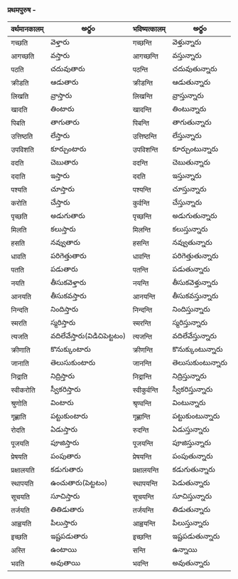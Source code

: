 
 ### प्रथमपुरुष  - 
 वर्थमानकालम् | అర్థం | भविष्यत्कालम्  | అర్థం |
------------- | ------------- | ------------- | --------- |
गच्छति | వెళ్తారు | गच्छन्ति | వెళ్తున్నారు |
आगच्छति | వస్తారు | आगच्छन्ति | వస్తున్నారు |
पठति | చదువుతారు | पठन्ति | చదువుతున్నారు |
क्रीडति | ఆడుతారు | क्रीडन्ति | ఆడుతున్నారు |
लिखति | వ్రాస్తారు | लिखन्ति | వ్రాస్తున్నారు |
खादति | తింటారు | खादन्ति | తింటున్నారు |
पिबति | తాగుతారు | पिबन्ति | తాగుతున్నారు |
उत्तिष्ठति | లేస్తారు | उत्तिष्ठन्ति | లేస్తున్నారు |
उपविशति | కూర్చుంటారు | उपविशन्ति | కూర్చుంటున్నారు |
वदति  | చెబుతారు | वदन्ति | చెబుతున్నారు |
ददाति | ఇస్తారు | ददति | ఇస్తున్నారు |
पश्यति | చూస్తారు | पश्यन्ति | చూస్తున్నారు |
करोति | చేస్తారు | कुर्वन्ति | చేస్తున్నారు |
पृच्छति | అడుగుతారు | पृच्छन्ति | అడుగుతున్నారు |
मिलति | కలుస్తారు | मिलन्ति | కలుస్తున్నారు |
हसति | నవ్వుతారు | हसन्ति | నవ్వుతున్నారు |
धावति | పరిగెత్తుతారు | धावन्ति | పరిగెత్తుతున్నారు |
पतति | పడుతారు| पतन्ति | పడుతున్నారు |
नयति | తీసుకవెళ్తారు | नयन्ति | తీసుకవెళ్తున్నారు |
आनयति | తీసుకవస్తారు | आनयन्ति | తీసుకవస్తున్నారు |
निन्दति | నిందిస్తారు | निन्दन्ति | నిందిస్తున్నారు |
स्मरति |  స్మరిస్తారు | स्मरन्ति | స్మరిస్తున్నారు |
त्यजति |  వదిలేవేస్తారు(విడిచిపెట్టటం) | त्यजन्ति | వదిలేవేస్తున్నారు |
क्रीणाति |  కొనుక్కుంటారు | क्रीणन्ति | కొనుక్కుంటున్నారు |
जानाति | తెలుసుకుంటారు | जानन्ति | తెలుసుకుంటున్నారు |
निद्राति | నిద్రిస్తారు | निद्रान्ति | నిద్రిస్తున్నారు |
स्वीकरोति |  స్వీకరిస్తారు | स्वीकुर्वन्ति | స్వీకరిస్తున్నారు |
श्रुणोति |  వింటారు | श्रृण्वन्ति | వింటున్నారు |
गृह्णाति | పట్టుకుంటారు | गृह्णान्ति | పట్టుకుంటున్నారు |
रोदति | ఏడుస్తారు | रुदन्ति | ఏడుస్తున్నారు |
पूजयति | పూజిస్తారు | पूजयन्ति | పూజిస్తున్నారు |
प्रेषयति |  పంపుతారు | प्रेषयन्ति | పంపుతున్నారు |
प्रक्षालयति | కడుగుతారు | प्रक्षालयन्ति | కడుగుతున్నారు |
स्थापयति | ఉంచుతారు(పెట్టటం) | स्थापयन्ति | పెడుతున్నారు |
सूचयति | సూచిస్తారు | सूचयन्ति | సూచిస్తున్నారు |
तर्जयति  | తితిడుతారు | तर्जयन्ति | తిడుతున్నారు |
आह्वयति |  పిలుస్తారు | आह्वयन्ति | పిలుస్తున్నారు |
इच्छति |  ఇష్టపడుతారు | इच्छन्ति | ఇష్టపడుతున్నారు |
अस्ति | ఉంటాయి | सन्ति | ఉన్నాయి |
भवति | అవుతాయి | भवन्ति | అవుతున్నారు |



